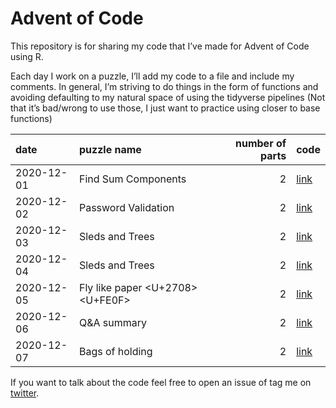 Advent of Code
================

This repository is for sharing my code that I’ve made for Advent of Code
using R.

Each day I work on a puzzle, I’ll add my code to a file and include my
comments. In general, I’m striving to do things in the form of functions
and avoiding defaulting to my natural space of using the tidyverse
pipelines (Not that it’s bad/wrong to use those, I just want to practice
using closer to base functions)

| date       | puzzle name                         | number of parts | code                                                                    |
| :--------- | :---------------------------------- | --------------: | :---------------------------------------------------------------------- |
| 2020-12-01 | Find Sum Components                 |               2 | [link](https://github.com/delabj/advent_of_code/blob/master/R/day_01.R) |
| 2020-12-02 | Password Validation                 |               2 | [link](https://github.com/delabj/advent_of_code/blob/master/R/day_2.R)  |
| 2020-12-03 | Sleds and Trees                     |               2 | [link](https://github.com/delabj/advent_of_code/blob/master/R/day_03.R) |
| 2020-12-04 | Sleds and Trees                     |               2 | [link](https://github.com/delabj/advent_of_code/blob/master/R/day_04.R) |
| 2020-12-05 | Fly like paper \<U+2708\>\<U+FE0F\> |               2 | [link](https://github.com/delabj/advent_of_code/blob/master/R/day_05.R) |
| 2020-12-06 | Q\&A summary                        |               2 | [link](https://github.com/delabj/advent_of_code/blob/master/R/day_06.R) |
| 2020-12-07 | Bags of holding                     |               2 | [link](https://github.com/delabj/advent_of_code/blob/master/R/day_07.R) |

If you want to talk about the code feel free to open an issue of tag me
on [twitter](http://www.twitter.com/delabjl).
